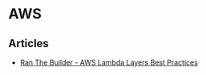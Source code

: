 # AWS

## Articles

- [Ran The Builder - AWS Lambda Layers Best Practices](https://www.ranthebuilder.cloud/post/aws-lambda-layers-best-practices)

&nbsp;
